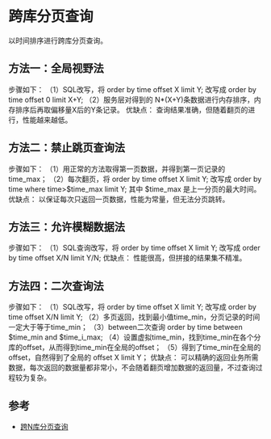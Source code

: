# 跨库分页查询

以时间排序进行跨库分页查询。

## 方法一：全局视野法
步骤如下：
    （1）SQL改写，将 order by time offset X limit Y; 改写成 order by time offset 0 limit X+Y;
    （2）服务层对得到的 N*(X+Y)条数据进行内存排序，内存排序后再取偏移量X后的Y条记录。
优缺点：
    查询结果准确，但随着翻页的进行，性能越来越低。
 
## 方法二：禁止跳页查询法
步骤如下：
    （1）用正常的方法取得第一页数据，并得到第一页记录的time_max；
    （2）每次翻页，将 order by time offset X limit Y; 改写成 order by time where time>$time_max limit Y;
其中 $time_max 是上一分页的最大时间。
优缺点：
    以保证每次只返回一页数据，性能为常量，但无法分页跳转。
 
## 方法三：允许模糊数据法
步骤如下：
    （1）SQL查询改写，将 order by time offset X limit Y; 改写成 order by time offset X/N limit Y/N;
优缺点：
    性能很高，但拼接的结果集不精准。
 
## 方法四：二次查询法
步骤如下：
    （1）SQL改写，将 order by time offset X limit Y; 改写成 order by time offset X/N limit Y;
    （2）多页返回，找到最小值time_min，分页记录的时间一定大于等于time_min；
    （3）between二次查询 order by time between $time_min and $time_i_max;
    （4）设置虚拟time_min，找到time_min在各个分库的offset，从而得到time_min在全局的offset；
    （5）得到了time_min在全局的offset，自然得到了全局的 offset X limit Y；
优缺点：
    可以精确的返回业务所需数据，每次返回的数据量都非常小，不会随着翻页增加数据的返回量，不过查询过程较为复杂。
   
## 参考
* [跨N库分页查询](https://mp.weixin.qq.com/s/H_2hyEqQ70Y_OoFZh_P_5A)